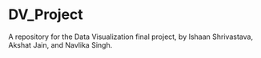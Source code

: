 # DV_Project
A repository for the Data Visualization final project, by Ishaan Shrivastava, Akshat Jain, and Navlika Singh.
